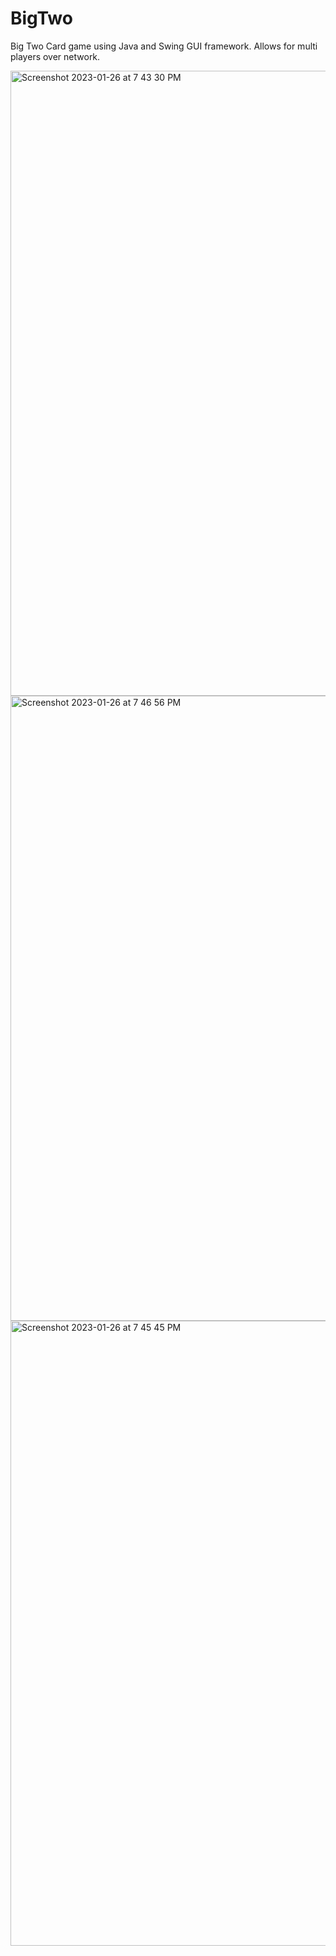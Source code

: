 # BigTwo
Big Two Card game using Java and Swing GUI framework. Allows for multi players over network. 

<img width="1000" alt="Screenshot 2023-01-26 at 7 43 30 PM" src="https://user-images.githubusercontent.com/100112106/214828557-1f2f0bb9-e374-44bb-b0e9-ffc3106ba2f0.png">


<img width="1000" alt="Screenshot 2023-01-26 at 7 46 56 PM" src="https://user-images.githubusercontent.com/100112106/214828500-6dde2bd1-6d4b-4eef-8391-c0e28dfdc362.png">


<img width="1000" alt="Screenshot 2023-01-26 at 7 45 45 PM" src="https://user-images.githubusercontent.com/100112106/214828526-2f682fc7-ecd2-48d4-8be8-0972c10e7324.png">
